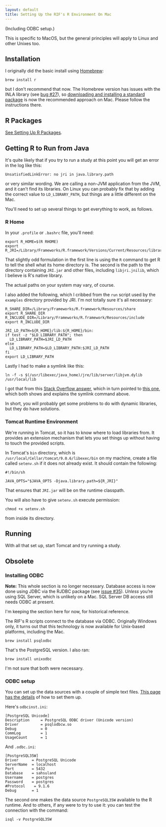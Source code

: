 ```yaml
---
layout: default
title: Setting Up the RIF's R Environment On Mac
---
```


(Including ODBC setup.)

This is specific to MacOS, but the general principles will apply to Linux and other Unixes too.

## Installation

I originally did the basic install using [Homebrew](https://brew.sh):

```
brew install r
```

but I don't recommend that now. The Homebrew version has issues with the INLA library (see [bug #27](https://github.com/smallAreaHealthStatisticsUnit/rapidInquiryFacility/issues/27)), so  [downloading and installing a standard package](https://cran.r-project.org/bin/macosx/) is now the recommended approach on Mac. Please follow the instructions there.

## R Packages

[See Setting Up R Packages](R_setup_packages).

## Getting R to Run from Java

It's quite likely that if you try to run a study at this point you will get an error in the log like this:

```
UnsatisfiedLinkError: no jri in java.library.path
```

or very similar wording. We are calling a non-JVM application from the JVM, and it can't find its libraries. On Linux you can probably fix that by adding the correct value to `LD_LIBRARY_PATH`, but things are a little different on the Mac.

You'll need to set up several things to get everything to work, as follows.

### R Home

In your `.profile` or `.bashrc` file, you'll need:

```
export R_HOME=$(R RHOME)
export R_JRI=/Library/Frameworks/R.framework/Versions/Current/Resources/library/rJava/jri
```

That slightly odd formulation in the first line is using the `R` command to get R to tell the shell what its home directory is. The second is the path to the directory containing `JRI.jar` and other files, including `libjri.jnilib`, which I believe is R's native library.

The actual paths on your system may vary, of course.

I also added the following, which I cribbed from the `run` script used by the `examples` directory provided by JRI. I'm not totally sure it's all necessary:

```
R_SHARE_DIR=/Library/Frameworks/R.framework/Resources/share
export R_SHARE_DIR
R_INCLUDE_DIR=/Library/Frameworks/R.framework/Resources/include
export R_INCLUDE_DIR

JRI_LD_PATH=${R_HOME}/lib:${R_HOME}/bin:
if test -z "$LD_LIBRARY_PATH"; then
  LD_LIBRARY_PATH=$JRI_LD_PATH
else
  LD_LIBRARY_PATH=$LD_LIBRARY_PATH:$JRI_LD_PATH
fi
export LD_LIBRARY_PATH
```

Lastly I had to make a symlink like this:

```
ln -f -s $(/usr/libexec/java_home)/jre/lib/server/libjvm.dylib /usr/local/lib
```

I got that from this [Stack Overflow answer](https://stackoverflow.com/a/35852152/1517620), which in turn
pointed to [this one](https://stackoverflow.com/a/31039105), which both shows and explains the symlink command above.

In short, you will probably get some problems to do with dynamic libraries, but they do have solutions.

### Tomcat Runtime Environment

We're running in Tomcat, so it has to know where to load libraries from. It provides an extension mechanism that lets you set things up without having to touch the provided scripts.

In Tomcat's `bin` directory, which is `/usr/local/Cellar/tomcat/9.0.6/libexec/bin` on my machine, create a file called `setenv.sh` if it does not already exist. It should contain the following:

```
#!/bin/sh

JAVA_OPTS="$JAVA_OPTS -Djava.library.path=${R_JRI}"
```

That ensures that `JRI.jar` will be on the runtime classpath.

You will also have to give `setenv.sh` execute permission:

```
chmod +x setenv.sh
```

from inside its directory.

## Running

With all that set up, start Tomcat and try running a study.

## Obsolete

### Installing ODBC

**Note:** This whole section is no longer necessary. Database access is now done using JDBC via the RJDBC package (see [issue #35](https://github.com/smallAreaHealthStatisticsUnit/rapidInquiryFacility/issues/35)). _Unless_ you’re using SQL Server, which is unlikely on a Mac. SQL Server DB access still needs ODBC at present.

I'm keeping the section here for now, for historical reference.

The RIF's R scripts connect to the database via ODBC. Originally Windows only, it turns out that this technology is now available for Unix-based platforms, including the Mac.

```
brew install psqlodbc
```

That's the PostgreSQL version. I also ran:

```
brew install unixodbc
```

I'm not sure that both were necessary.

### ODBC setup

You can set up the data sources with a couple of simple text files. [This page has the details](https://boriel.com/en/2013/01/16/postgresql-odbc-connection-from-mac-os-x/) of how to set them up.

Here's `odbcinst.ini`:

```
[PostgreSQL Unicode]
Description     = PostgreSQL ODBC driver (Unicode version)
Driver          = psqlodbcw.so
Debug           = 0
CommLog         = 1
UsageCount      = 1
```

And `.odbc.ini`:

```
[PostgreSQL35W]
Driver      = PostgreSQL Unicode
ServerName  = localhost
Port        = 5432
Database    = sahsuland
Username    = postgres
Password    = postgres
#Protocol    = 9.1.6
Debug       = 1
```

The second one makes the data source `PostgreSQL35W` available to the R runtime. And to others, if any were to try to use it: you can test the connection with the command:

```
isql -v PostgreSQL35W
```

